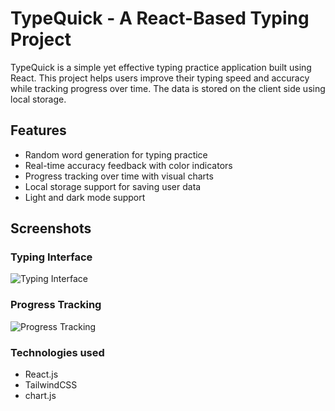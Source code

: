 # TypeQuick - A React-Based Typing Project

TypeQuick is a simple yet effective typing practice application built using React. This project helps users improve their typing speed and accuracy while tracking progress over time. The data is stored on the client side using local storage.

## Features
- Random word generation for typing practice
- Real-time accuracy feedback with color indicators
- Progress tracking over time with visual charts
- Local storage support for saving user data
- Light and dark mode support

## Screenshots
### Typing Interface
![Typing Interface](./public/images/typing.png)

### Progress Tracking
![Progress Tracking](./public/images/progress.png)

### Technologies used
- React.js
- TailwindCSS
- chart.js
